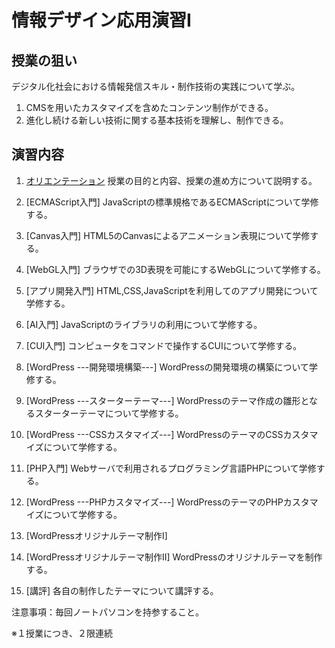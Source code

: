 # 情報デザイン応用演習I

## 授業の狙い

デジタル化社会における情報発信スキル・制作技術の実践について学ぶ。

1. CMSを用いたカスタマイズを含めたコンテンツ制作ができる。
2. 進化し続ける新しい技術に関する基本技術を理解し、制作できる。

## 演習内容

1. [オリエンテーション](./ida_01.md)
授業の目的と内容、授業の進め方について説明する。

2. [ECMAScript入門]
JavaScriptの標準規格であるECMAScriptについて学修する。

3. [Canvas入門]
HTML5のCanvasによるアニメーション表現について学修する。

4. [WebGL入門]
ブラウザでの3D表現を可能にするWebGLについて学修する。

5. [アプリ開発入門]
HTML,CSS,JavaScriptを利用してのアプリ開発について学修する。

6. [AI入門]
JavaScriptのライブラリの利用について学修する。

7. [CUI入門]
コンピュータをコマンドで操作するCUIについて学修する。

8. [WordPress ---開発環境構築---]
WordPressの開発環境の構築について学修する。

9. [WordPress ---スターターテーマ---]
WordPressのテーマ作成の雛形となるスターターテーマについて学修する。

10. [WordPress ---CSSカスタマイズ---]
WordPressのテーマのCSSカスタマイズについて学修する。

11. [PHP入門]
Webサーバで利用されるプログラミング言語PHPについて学修する。

12. [WordPress ---PHPカスタマイズ---]
WordPressのテーマのPHPカスタマイズについて学修する。

13. [WordPressオリジナルテーマ制作I]
14. [WordPressオリジナルテーマ制作II]
WordPressのオリジナルテーマを制作する。

15. [講評]
各自の制作したテーマについて講評する。

注意事項：毎回ノートパソコンを持参すること。

※１授業につき、２限連続